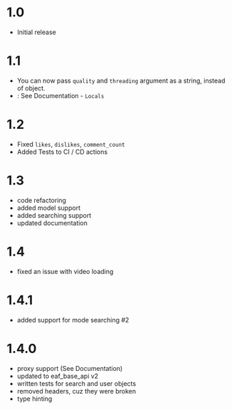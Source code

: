 # 1.0
- Initial release

# 1.1
- You can now pass `quality` and `threading` argument as a string, instead of object.
- : See Documentation - `Locals`

# 1.2
- Fixed `likes`, `dislikes`, `comment_count`
- Added Tests to CI / CD actions

# 1.3
- code refactoring
- added model support
- added searching support
- updated documentation

# 1.4
- fixed an issue with video loading

# 1.4.1
- added support for mode searching #2

# 1.4.0
- proxy support (See Documentation)
- updated to eaf_base_api v2
- written tests for search and user objects
- removed headers, cuz they were broken
- type hinting